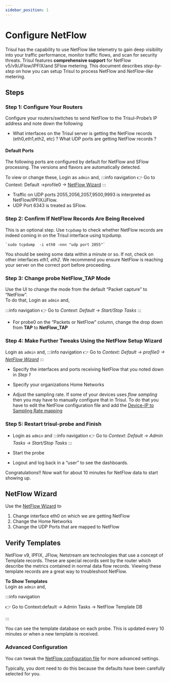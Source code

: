 ```yaml
---
sidebar_position: 1
---
```


# Configure NetFlow

Trisul has the capability to use NetFlow like telemetry to gain deep
visibility into your traffic performance, monitor traffic flows, and
scan for security threats. Trisul features **comprehensive support** for
NetFlow v5/v9/JFlow/IPFIX/and SFlow metering. This document describes
*step-by-step* on how you can setup Trisul to process NetFlow and
*NetFlow-like* metering.

## Steps

### Step 1: Configure Your Routers

Configure your routers/switches to send NetFlow to the Trisul-Probe’s IP
address and note down the following

- What interfaces on the Trisul server is getting the NetFlow records
  (eth0,eth1,eth2, etc) ? What UDP ports are getting NetFlow records ?

#### Default Ports

The following ports are configured by default for NetFlow and SFlow
processing. The versions and flavors are automatically detected. 

To view or change these, Login as `admin` and,
:::info navigation
:point_right: Go to Context: Default &rarr;profile0 &rarr; [NetFlow Wizard](/docs/ug/netflow/NetFlow_wizard)
:::

- Traffic on UDP ports 2055,2056,2057,9500,9993 is interpreted as
  NetFlow/IPFIX/JFlow.
- UDP Port 6343 is treated as SFlow.

### Step 2: Confirm If NetFlow Records Are Being Received

This is an optional step. Use `tcpdump` to check whether NetFlow records
are indeed coming in on the Trisul interface using tcpdump.

    `sudo tcpdump  -i eth0 -nnn "udp port 2055"`

You should be seeing some data within a minute or so. If not, check on
other interfaces *eth1, eth2*. We recommend you ensure NetFlow is
reaching your server on the correct port before proceeding.

### Step 3: Change probe NetFlow_TAP Mode

Use the UI to change the mode from the default “Packet capture” to
“NetFlow”.  
To do that, Login as `admin` and,

:::info navigation
:point_right: Go to *Context: Default &rarr; Start/Stop Tasks*
:::

- For probe0 on the “Packets or NetFlow” column, change the drop down
  from **TAP** to **NetFlow_TAP**

### Step 4: Make Further Tweaks Using the NetFlow Setup Wizard

Login as `admin` and, 
:::info navigation
:point_right: Go to *Context: Default &rarr; profile0 &rarr; [NetFlow Wizard](NetFlow_wizard)*
:::

- Specify the interfaces and ports receiving NetFlow that you noted down
  in *Step 1*

- Specify your organizations Home Networks

- Adjust the sampling rate. If some of your devices uses *flow sampling*
  then you may have to manually configure that in Trisul. To do that you
  have to edit the NetFlow configuration file and add the [Device-IP to
  Sampling Rate mapping](/docs/ref/NetFlow-config#sampling-rates)

### Step 5: Restart trisul-probe and Finish

- Login as `admin` and
:::info navigation
:point_right: Go to *Context: Default &rarr; Admin Tasks &rarr; Start/Stop Tasks*
:::

- Start the probe
- Logout and log back in a “user” to see the dashboards.

Congratulations!! Now wait for about 10 minutes for NetFlow data to
start showing up.

## NetFlow Wizard

Use the [NetFlow Wizard](NetFlow_wizard) to

1. Change interface eth0 on which we are getting NetFlow
2. Change the Home Networks
3. Change the UDP Ports that are mapped to NetFlow

## Verify Templates

NetFlow v9, IPFIX, JFlow, Netstream are technologies that use a concept
of Template records. These are special records sent by the router which
describe the metrics contained in normal data flow records. Viewing
these template records are a great way to troubleshoot NetFlow.

**To Show Templates**   
Login as `admin` and,

:::info navigation

:point_right: Go to Context:default &rarr; Admin Tasks &rarr; NetFlow Template DB

:::

You can see the template database on each probe. This is updated every
10 minutes or when a new template is received.

### Advanced Configuration

You can tweak the [NetFlow configuration file](/docs/ref/netflow-config) for more advanced settings.

Typically, you dont need to do this because the defaults have been
carefully selected for you.

